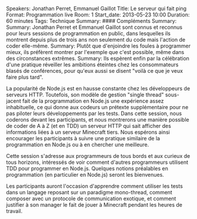 Speakers: Jonathan Perret, Emmanuel Gaillot
Title: Le serveur qui fait ping
Format: Programmation live
Room: 1
Start_date: 2013-05-23 10:00
Duration: 60 minutes
Tags: Technique
Summary: #### Compléments
Summary: 
Summary: Jonathan Perret et Emmanuel Gaillot sont connus et reconnus pour leurs sessions de programmation en public, dans lesquelles ils montrent depuis plus de trois ans non seulement du code mais l'action de coder elle-même.
Summary: Plutôt que d'enjoindre les foules à programmer mieux, ils préfèrent montrer par l'exemple que c'est possible, même dans des circonstances extrêmes.
Summary: Ils espèrent enfin par la célébration d'une pratique réveiller les ambitions éteintes chez les consommateurs blasés de conférences, pour qu'eux aussi se disent "voilà ce que je veux faire plus tard".

La popularité de Node.js est en hausse constante chez les développeurs de serveurs HTTP.
Toutefois, son modèle de gestion "single thread" sous-jacent fait de la programmation en Node.js une expérience assez inhabituelle, ce qui donne aux codeurs un prétexte supplémentaire pour ne pas piloter leurs développements par les tests.
Dans cette session, nous coderons devant les participants, et nous montrerons une manière possible de coder de A à Z (et en TDD) un serveur HTTP qui sait afficher des informations liées à un serveur Minecraft tiers.
Nous espérons ainsi encourager les participants à suivre une pratique similaire de la programmation en Node.js ou à en chercher une meilleure.

Cette session s'adresse aux programmeurs de tous bords et aux curieux de tous horizons, intéressés de voir comment d'autres programmeurs utilisent TDD pour programmer en Node.js.
Quelques notions préalables en programmation (en particulier en Node.js) seront les bienvenues.

Les participants auront l'occasion d'apprendre comment utiliser les tests dans un langage reposant sur un paradigme mono-thread, comment composer avec un protocole de communication exotique, et comment justifier à son manager le fait de jouer à Minecraft pendant les heures de travail.

